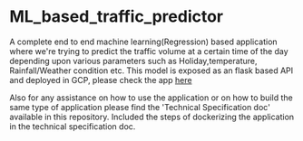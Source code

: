 # ML_based_traffic_predictor

A complete end to end machine learning(Regression) based application where we're trying to predict the traffic volume at a certain time of the day 
depending upon various parameters such as Holiday,temperature, Rainfall/Weather condition etc. This model is exposed as an flask based API and deployed in GCP, 
please check the app [here](https://metrointerstatetrafficpredict.df.r.appspot.com/)

Also for any assistance on how to use the application or on how to build the same type of application please find the 'Technical Specification doc' available in this repository.
Included the steps of dockerizing the application in the technical specification doc.
